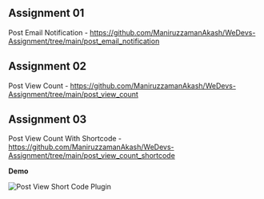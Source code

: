 ## Assignment 01
Post Email Notification - https://github.com/ManiruzzamanAkash/WeDevs-Assignment/tree/main/post_email_notification

## Assignment 02
Post View Count - https://github.com/ManiruzzamanAkash/WeDevs-Assignment/tree/main/post_view_count

## Assignment 03
Post View Count With Shortcode - https://github.com/ManiruzzamanAkash/WeDevs-Assignment/tree/main/post_view_count_shortcode

**Demo** 

![Post View Short Code Plugin](https://i.ibb.co/k2wmLhR/Post-View-Count-Short-Code.png "Post View Short Code Plugin")

